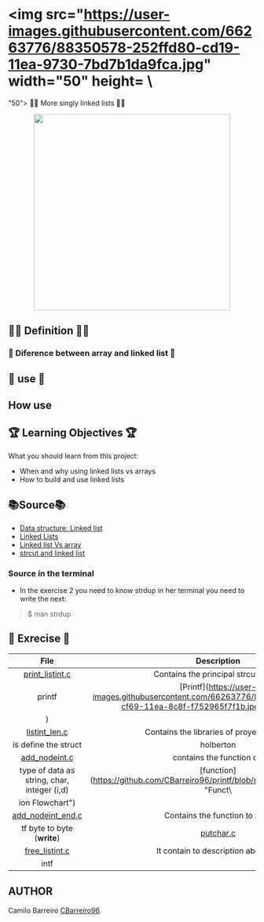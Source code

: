 # <img src="https://user-images.githubusercontent.com/66263776/88350578-252ffd80-cd19-11ea-9730-7bd7b1da9fca.jpg" width="50" height= \
"50">             :man_technologist: More singly linked lists :man_technologist:
<p align="center">
  <img src="https://user-images.githubusercontent.com/66263776/88342281-ba74c700-cd04-11ea-8638-97c49014595b.png" width="400" height=\
 "200">
</p>

## :man_teacher: Definition :man_teacher:

### :gem: Diference between array and linked list :gem:
## :eyes: use :eyes:
## How use
## :trophy: Learning Objectives :trophy:
What you should learn from this project:
* When and why using linked lists vs arrays
* How to build and use linked lists
## :books:Source:books:
* [Data structure: Linked list](https://www.youtube.com/watch?v=njTh_OwMljA "Video about linked list")
* [Linked Lists](https://www.youtube.com/watch?v=udapt4FGY20&feature=youtu.be&t=2m10s "Video Linked Lists - Richard Buckland")
* [Linked list Vs array](https://www.geeksforgeeks.org/linked-list-vs-array/ "Post about diferent between array and linked list")
* [strcut and linked list](https://www.cs.cmu.edu/~guna/15-123S11/Lectures/Lecture09.pdf "Pdf about linke list")
### Source in the terminal
* In the exercise 2 you need to know strdup in her terminal you need to write the next:
>$ man strdup
## :brain: Exrecise :brain:
| File | Description | Flowcharts |
| :---: | :---: | :---: |
| [print_listint.c](https://github.com/CBarreiro96/printf/blob/master/printf.c "Code printf f") | Contains the principal strcuture of\
 printf | [Printf](https://user-images.githubusercontent.com/66263776/88491603-83531f80-cf69-11ea-8c8f-f752965f7f1b.jpeg "flowcharts"\
) |
| [listint_len.c](https://github.com/CBarreiro96/printf/blob/master/holberton.h "Header") | Contains the libraries of proyect and It \
is define the struct | holberton |
| [add_nodeint.c](https://github.com/CBarreiro96/printf/blob/master/function_print_f.c "Function s,c,d,i") | contains the function of\
 type of data as string, char, integer (i,d) | [function](https://github.com/CBarreiro96/printf/blob/master/function_print_f.c "Funct\
ion Flowchart") |
| [add_nodeint_end.c](https://github.com/CBarreiro96/printf/blob/master/_putchar.c "Printable Tools") | Contains the function to prin\
tf byte to byte (**write**) | [putchar.c](https://github.com/CBarreiro96/printf/blob/master/_putchar.c "Printable Tools") |
| [free_listint.c](https://github.com/CBarreiro96/printf/blob/master/man_3_printf "Description") | It contain to description about pr\
intf |
## AUTHOR
Camilo Barreiro [CBarreiro96](https://github.com/CBarreiro96 "User Github").